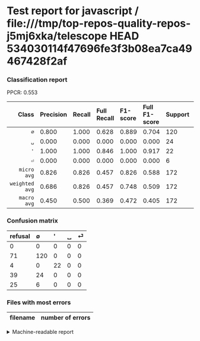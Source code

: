 # Test report for javascript / file:///tmp/top-repos-quality-repos-j5mj6xka/telescope HEAD 534030114f47696fe3f3b08ea7ca49467428f2af

### Classification report

PPCR: 0.553

| Class | Precision | Recall | Full Recall | F1-score | Full F1-score | Support | Full Support | PPCR |
|------:|:----------|:-------|:------------|:---------|:---------|:--------|:-------------|:-----|
| `∅` | 0.800| 1.000| 0.628| 0.889| 0.704| 120| 191| 0.628 |
| `␣` | 0.000| 0.000| 0.000| 0.000| 0.000| 24| 63| 0.381 |
| `'` | 1.000| 1.000| 0.846| 1.000| 0.917| 22| 26| 0.846 |
| `⏎` | 0.000| 0.000| 0.000| 0.000| 0.000| 6| 31| 0.194 |
| `micro avg` | 0.826| 0.826| 0.457| 0.826| 0.588| 172| 311| 0.553 |
| `weighted avg` | 0.686| 0.826| 0.457| 0.748| 0.509| 172| 311| 0.553 |
| `macro avg` | 0.450| 0.500| 0.369| 0.472| 0.405| 172| 311| 0.553 |

### Confusion matrix

|refusal|  ∅| '| ␣| ⏎| 
|:---|:---|:---|:---|:---|
|0 |0 |0 |0 |0 |
|71 |120 |0 |0 |0 |
|4 |0 |22 |0 |0 |
|39 |24 |0 |0 |0 |
|25 |6 |0 |0 |0 |

### Files with most errors

| filename | number of errors|
|:----:|:-----|

<details>
    <summary>Machine-readable report</summary>
```json
{
  "cl_report": {"\u0027": {"f1-score": 1.0, "precision": 1.0, "recall": 1.0, "support": 22}, "macro avg": {"f1-score": 0.4722222222222222, "precision": 0.45, "recall": 0.5, "support": 172}, "micro avg": {"f1-score": 0.8255813953488372, "precision": 0.8255813953488372, "recall": 0.8255813953488372, "support": 172}, "weighted avg": {"f1-score": 0.7480620155038761, "precision": 0.686046511627907, "recall": 0.8255813953488372, "support": 172}, "\u2205": {"f1-score": 0.888888888888889, "precision": 0.8, "recall": 1.0, "support": 120}, "\u23ce": {"f1-score": 0.0, "precision": 0.0, "recall": 0.0, "support": 6}, "\u2423": {"f1-score": 0.0, "precision": 0.0, "recall": 0.0, "support": 24}},
  "cl_report_full": {"\u0027": {"f1-score": 0.9166666666666666, "precision": 1.0, "recall": 0.8461538461538461, "support": 26}, "macro avg": {"f1-score": 0.40511974584555227, "precision": 0.45, "recall": 0.36860652436568664, "support": 311}, "micro avg": {"f1-score": 0.587991718426501, "precision": 0.8255813953488372, "recall": 0.4565916398713826, "support": 311}, "weighted avg": {"f1-score": 0.5088793756463085, "precision": 0.57491961414791, "recall": 0.4565916398713826, "support": 311}, "\u2205": {"f1-score": 0.7038123167155425, "precision": 0.8, "recall": 0.6282722513089005, "support": 191}, "\u23ce": {"f1-score": 0.0, "precision": 0.0, "recall": 0.0, "support": 31}, "\u2423": {"f1-score": 0.0, "precision": 0.0, "recall": 0.0, "support": 63}},
  "ppcr": 0.5530546623794212
}
```
</details>
